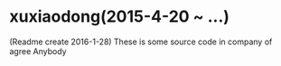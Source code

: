 # xuxiaodong(2015-4-20  ~  ...)
(Readme create 2016-1-28)
These is some source code in company of agree
    Anybody 
